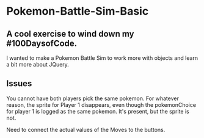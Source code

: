 # Pokemon-Battle-Sim-Basic

## A cool exercise to wind down my #100DaysofCode.
I wanted to make a Pokemon Battle Sim to work more with objects and learn a bit more about JQuery. 

## Issues
You cannot have both players pick the same pokemon. For whatever reason, the sprite for Player 1 disappears, even though the pokemonChoice for player 1 is logged as the same pokemon. It's present, but the sprite is not. 

Need to connect the actual values of the Moves to the buttons. 
